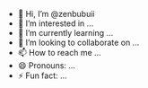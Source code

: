 - 👋 Hi, I’m @zenbubuii
- 👀 I’m interested in ...
- 🌱 I’m currently learning ...
- 💞️ I’m looking to collaborate on ...
- 📫 How to reach me ...
- 😄 Pronouns: ...
- ⚡ Fun fact: ...

<!---
zenbubuii/zenbubuii is a ✨ special ✨ repository because its `README.md` (this file) appears on your GitHub profile.
You can click the Preview link to take a look at your changes.
--->
